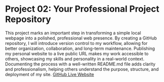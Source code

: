 # Project 02: Your Professional Project Repository
This project marks an important step in transforming a simple local webpage into a polished, professional web presence. By creating a GitHub repository, I will introduce version control to my workflow, allowing for better organization, collaboration, and long-term maintenance. Publishing my personal website to a live public URL makes my work accessible to others, showcasing my skills and personality in a real-world context. Documenting the process with a well-written README.md file adds clarity and professionalism, helping others understand the purpose, structure, and deployment of my site.
[GitHub Live Website](https://gcain0.github.io/)
